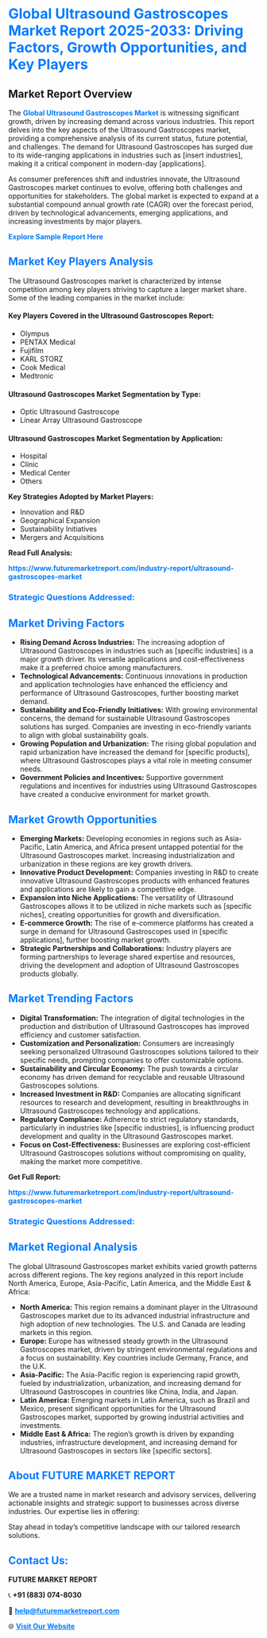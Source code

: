 <h1 style="color: #007BFF;">Global Ultrasound Gastroscopes Market Report 2025-2033: Driving Factors, Growth Opportunities, and Key Players</h1>

<section id="overview">
<h2>Market Report Overview</h2>
<p>The <a href="https://www.futuremarketreport.com/industry-report/ultrasound-gastroscopes-market" style="color: #007BFF; text-decoration: none;"><strong>Global Ultrasound Gastroscopes Market</strong></a> is witnessing significant growth, driven by increasing demand across various industries. This report delves into the key aspects of the Ultrasound Gastroscopes market, providing a comprehensive analysis of its current status, future potential, and challenges. The demand for Ultrasound Gastroscopes has surged due to its wide-ranging applications in industries such as [insert industries], making it a critical component in modern-day [applications].</p>
<p>As consumer preferences shift and industries innovate, the Ultrasound Gastroscopes market continues to evolve, offering both challenges and opportunities for stakeholders. The global market is expected to expand at a substantial compound annual growth rate (CAGR) over the forecast period, driven by technological advancements, emerging applications, and increasing investments by major players.</p>
</section>

<section id="overview">
<p><a href="https://www.futuremarketreport.com/request-sample/reportId=29016" style="color: #007BFF; text-decoration: none;"><strong>Explore Sample Report Here</strong></a></p>
</section>

<section id="key-players">
<h2 style="color: #007BFF;">Market Key Players Analysis</h2>
<p>The Ultrasound Gastroscopes market is characterized by intense competition among key players striving to capture a larger market share. Some of the leading companies in the market include:</p>
<h4>Key Players Covered in the Ultrasound Gastroscopes Report:</h4>
<ul><li>Olympus</li><li>PENTAX Medical</li><li>Fujifilm</li><li>KARL STORZ</li><li>Cook Medical</li><li>Medtronic</li></ul>
<h4>Ultrasound Gastroscopes Market Segmentation by Type:</h4>
<ul><li>Optic Ultrasound Gastroscope</li><li>Linear Array Ultrasound Gastroscope</li></ul>

<h4>Ultrasound Gastroscopes Market Segmentation by Application:</h4>
<ul><li>Hospital</li><li>Clinic</li><li>Medical Center</li><li>Others</li></ul>
<p><strong>Key Strategies Adopted by Market Players:</strong></p>
<ul>
<li>Innovation and R&D</li>
<li>Geographical Expansion</li>
<li>Sustainability Initiatives</li>
<li>Mergers and Acquisitions</li>
</ul>
</section>

<section>
<p><strong>Read Full Analysis: </strong></p><a href="https://www.futuremarketreport.com/industry-report/ultrasound-gastroscopes-market" style="color: #007BFF; text-decoration: none;"><strong>https://www.futuremarketreport.com/industry-report/ultrasound-gastroscopes-market</strong></a>
<h3 style="color: #007BFF;">Strategic Questions Addressed:</h3>
</section>

<section id="driving-factors">
<h2 style="color: #007BFF;">Market Driving Factors</h2>
<ul>
<li><strong>Rising Demand Across Industries:</strong> The increasing adoption of Ultrasound Gastroscopes in industries such as [specific industries] is a major growth driver. Its versatile applications and cost-effectiveness make it a preferred choice among manufacturers.</li>
<li><strong>Technological Advancements:</strong> Continuous innovations in production and application technologies have enhanced the efficiency and performance of Ultrasound Gastroscopes, further boosting market demand.</li>
<li><strong>Sustainability and Eco-Friendly Initiatives:</strong> With growing environmental concerns, the demand for sustainable Ultrasound Gastroscopes solutions has surged. Companies are investing in eco-friendly variants to align with global sustainability goals.</li>
<li><strong>Growing Population and Urbanization:</strong> The rising global population and rapid urbanization have increased the demand for [specific products], where Ultrasound Gastroscopes plays a vital role in meeting consumer needs.</li>
<li><strong>Government Policies and Incentives:</strong> Supportive government regulations and incentives for industries using Ultrasound Gastroscopes have created a conducive environment for market growth.</li>
</ul>
</section>

<section id="growth-opportunities">
<h2 style="color: #007BFF;">Market Growth Opportunities</h2>
<ul>
<li><strong>Emerging Markets:</strong> Developing economies in regions such as Asia-Pacific, Latin America, and Africa present untapped potential for the Ultrasound Gastroscopes market. Increasing industrialization and urbanization in these regions are key growth drivers.</li>
<li><strong>Innovative Product Development:</strong> Companies investing in R&D to create innovative Ultrasound Gastroscopes products with enhanced features and applications are likely to gain a competitive edge.</li>
<li><strong>Expansion into Niche Applications:</strong> The versatility of Ultrasound Gastroscopes allows it to be utilized in niche markets such as [specific niches], creating opportunities for growth and diversification.</li>
<li><strong>E-commerce Growth:</strong> The rise of e-commerce platforms has created a surge in demand for Ultrasound Gastroscopes used in [specific applications], further boosting market growth.</li>
<li><strong>Strategic Partnerships and Collaborations:</strong> Industry players are forming partnerships to leverage shared expertise and resources, driving the development and adoption of Ultrasound Gastroscopes products globally.</li>
</ul>
</section>

<section id="trending-factors">
<h2 style="color: #007BFF;">Market Trending Factors</h2>
<ul>
<li><strong>Digital Transformation:</strong> The integration of digital technologies in the production and distribution of Ultrasound Gastroscopes has improved efficiency and customer satisfaction.</li>
<li><strong>Customization and Personalization:</strong> Consumers are increasingly seeking personalized Ultrasound Gastroscopes solutions tailored to their specific needs, prompting companies to offer customizable options.</li>
<li><strong>Sustainability and Circular Economy:</strong> The push towards a circular economy has driven demand for recyclable and reusable Ultrasound Gastroscopes solutions.</li>
<li><strong>Increased Investment in R&D:</strong> Companies are allocating significant resources to research and development, resulting in breakthroughs in Ultrasound Gastroscopes technology and applications.</li>
<li><strong>Regulatory Compliance:</strong> Adherence to strict regulatory standards, particularly in industries like [specific industries], is influencing product development and quality in the Ultrasound Gastroscopes market.</li>
<li><strong>Focus on Cost-Effectiveness:</strong> Businesses are exploring cost-efficient Ultrasound Gastroscopes solutions without compromising on quality, making the market more competitive.</li>
</ul>
</section>

<section>
<p><strong>Get Full Report: </strong></p><a href="https://www.futuremarketreport.com/industry-report/ultrasound-gastroscopes-market" style="color: #007BFF; text-decoration: none;"><strong>https://www.futuremarketreport.com/industry-report/ultrasound-gastroscopes-market</strong></a>
<h3 style="color: #007BFF;">Strategic Questions Addressed:</h3>
</section>


<section id="regional-analysis">
<h2 style="color: #007BFF;">Market Regional Analysis</h2>
<p>The global Ultrasound Gastroscopes market exhibits varied growth patterns across different regions. The key regions analyzed in this report include North America, Europe, Asia-Pacific, Latin America, and the Middle East & Africa:</p>
<ul>
<li><strong>North America:</strong> This region remains a dominant player in the Ultrasound Gastroscopes market due to its advanced industrial infrastructure and high adoption of new technologies. The U.S. and Canada are leading markets in this region.</li>
<li><strong>Europe:</strong> Europe has witnessed steady growth in the Ultrasound Gastroscopes market, driven by stringent environmental regulations and a focus on sustainability. Key countries include Germany, France, and the U.K.</li>
<li><strong>Asia-Pacific:</strong> The Asia-Pacific region is experiencing rapid growth, fueled by industrialization, urbanization, and increasing demand for Ultrasound Gastroscopes in countries like China, India, and Japan.</li>
<li><strong>Latin America:</strong> Emerging markets in Latin America, such as Brazil and Mexico, present significant opportunities for the Ultrasound Gastroscopes market, supported by growing industrial activities and investments.</li>
<li><strong>Middle East & Africa:</strong> The region’s growth is driven by expanding industries, infrastructure development, and increasing demand for Ultrasound Gastroscopes in sectors like [specific sectors].</li>
</ul>
</section>

<footer>
<h2 style="color: #007BFF;">About FUTURE MARKET REPORT</h2>
<p>We are a trusted name in market research and advisory services, delivering actionable insights and strategic support to businesses across diverse industries. Our expertise lies in offering:</p>

<p>Stay ahead in today’s competitive landscape with our tailored research solutions.</p>

<h2 style="color: #007BFF;">Contact Us:</h2>
<p><strong>FUTURE MARKET REPORT</strong></p>
<p>📞 <strong>+91 (883) 074-8030</strong></p>
<p>📧 <strong><a href="mailto:help@futuremarketreport.com" style="color: #007BFF;">help@futuremarketreport.com</a></strong></p>
<p>🌐 <strong><a href="https://www.futuremarketreport.com/" style="color: #007BFF;">Visit Our Website</a></strong></p>
</footer>